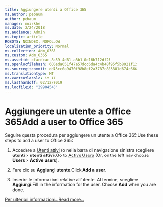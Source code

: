```yaml
---
title: Aggiungere utenti a Office 365
ms.author: pebaum
author: pebaum
manager: mnirkhe
ms.date: 2/24/2018
ms.audience: Admin
ms.topic: article
ROBOTS: NOINDEX, NOFOLLOW
localization_priority: Normal
ms.collection: Adm_O365
ms.custom: Adm_O365
ms.assetid: cfacdcac-8b59-4d81-a8b1-0d16b712df25
ms.openlocfilehash: 600eda051f47a57dcc6da4c4b48f95f5b8021f12
ms.sourcegitcommit: dd43cc0a9470f98b8ef2a3787c823801d674c666
ms.translationtype: MT
ms.contentlocale: it-IT
ms.lasthandoff: 02/12/2019
ms.locfileid: "29904540"
---
```

# <a name="add-a-user-to-office-365"></a><span data-ttu-id="d1962-102">Aggiungere un utente a Office 365</span><span class="sxs-lookup"><span data-stu-id="d1962-102">Add a user to Office 365</span></span>

<span data-ttu-id="d1962-103">Seguire questa procedura per aggiungere un utente a Office 365:</span><span class="sxs-lookup"><span data-stu-id="d1962-103">Use these steps to add a user to Office 365:</span></span>
  
1. <span data-ttu-id="d1962-104">Accedere a [Utenti attivi](https://admin.microsoft.com/Adminportal/Home?source=applauncher#/users) (o nella barra di navigazione sinistra scegliere **utenti** \> **utenti attivi**).</span><span class="sxs-lookup"><span data-stu-id="d1962-104">Go to [Active Users](https://admin.microsoft.com/Adminportal/Home?source=applauncher#/users) (Or, on the left nav choose **Users** \> **Active users**).</span></span>
    
2. <span data-ttu-id="d1962-105">Fare clic su **Aggiungi utente**.</span><span class="sxs-lookup"><span data-stu-id="d1962-105">Click **Add a user**.</span></span>
    
3. <span data-ttu-id="d1962-p101">Inserire le informazioni relative all'utente. Al termine, scegliere **Aggiungi**.</span><span class="sxs-lookup"><span data-stu-id="d1962-p101">Fill in the information for the user. Choose **Add** when you are done.</span></span> 
    
[<span data-ttu-id="d1962-108">Per ulteriori informazioni...</span><span class="sxs-lookup"><span data-stu-id="d1962-108">Read more...</span></span>](https://support.office.com/article/1970f7d6-03b5-442f-b385-5880b9c256ec)
  

